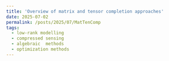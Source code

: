 ```yaml
---
title: 'Overview of matrix and tensor completion approaches'
date: 2025-07-02
permalink: /posts/2025/07/MatTenComp
tags:
  - low-rank modelling
  - compressed sensing
  - algebraic  methods
  - optimization methods
---
```

